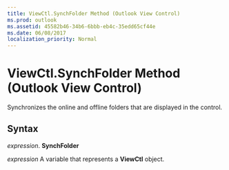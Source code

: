 ```yaml
---
title: ViewCtl.SynchFolder Method (Outlook View Control)
ms.prod: outlook
ms.assetid: 45582b46-34b6-6bbb-eb4c-35edd65cf44e
ms.date: 06/08/2017
localization_priority: Normal
---
```



# ViewCtl.SynchFolder Method (Outlook View Control)

Synchronizes the online and offline folders that are displayed in the control.


## Syntax

 _expression_. **SynchFolder**

_expression_ A variable that represents a  **ViewCtl** object.


